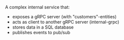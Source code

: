 A complex internal service that:
* exposes a gRPC server (with "customers"-entities)
* acts as client to another gRPC server (internal-grpc)
* stores data in a SQL database
* publishes events to pub/sub

